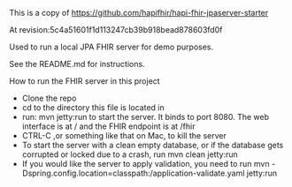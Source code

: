 This is a copy of https://github.com/hapifhir/hapi-fhir-jpaserver-starter

At revision:5c4a51601f1d113247cb39b918bead878603fd0f

Used to run a local JPA FHIR server for demo purposes.

See the README.md for instructions.

How to run the FHIR server in this project

- Clone the repo
- cd to the directory this file is located in
- run: mvn jetty:run  to start the server. It binds to port 8080.  The web interface is at / and the FHIR endpoint is at /fhir
- CTRL-C ,or something like that on Mac, to kill the server
- To start the server with a clean empty database, or if the database gets corrupted or locked due to a crash, run mvn clean jetty:run
- If you would like the server to apply validation, you need to run  mvn -Dspring.config.location=classpath:/application-validate.yaml jetty:run

